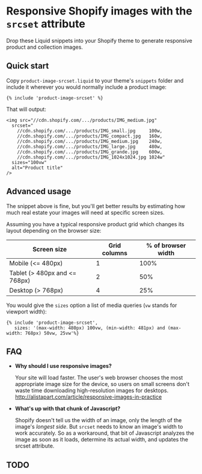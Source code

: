 Responsive Shopify images with the `srcset` attribute
===

Drop these Liquid snippets into your Shopify theme to generate responsive product and collection images.

Quick start
---

Copy `product-image-srcset.liquid` to your theme's `snippets` folder and include it wherever you would normally include a product image:

    {% include 'product-image-srcset' %}

That will output:

    <img src="//cdn.shopify.com/.../products/IMG_medium.jpg"
      srcset="
        //cdn.shopify.com/.../products/IMG_small.jpg     100w,
        //cdn.shopify.com/.../products/IMG_compact.jpg   160w,
        //cdn.shopify.com/.../products/IMG_medium.jpg    240w,
        //cdn.shopify.com/.../products/IMG_large.jpg     480w,
        //cdn.shopify.com/.../products/IMG_grande.jpg    600w,
        //cdn.shopify.com/.../products/IMG_1024x1024.jpg 1024w"
      sizes="100vw"
      alt="Product title"
    />

Advanced usage
---

The snippet above is fine, but you'll get better results by estimating how much real estate your images will need at specific screen sizes.

Assuming you have a typical responsive product grid which changes its layout depending on the browser size:

| Screen size | Grid columns | % of browser width |
|--------|--------------|--------------------|
|Mobile (<= 480px)|1|100%|
|Tablet (> 480px and <= 768px)|2|50%|
|Desktop (> 768px)|4|25%|

You would give the `sizes` option a list of media queries (`vw` stands for viewport width):

    {% include 'product-image-srcset',
       sizes: '(max-width: 480px) 100vw, (min-width: 481px) and (max-width: 768px) 50vw, 25vw'%}

FAQ
---

- **Why should I use responsive images?**

  Your site will load faster. The user's web browser chooses the most appropriate image size for the device, so users on small screens don't waste time downloading high-resolution images for desktops. http://alistapart.com/article/responsive-images-in-practice

- **What's up with that chunk of Javascript?**

  Shopify doesn't tell us the width of an image, only the length of the image's *longest side*. But `srcset` needs to know an image's width to work accurately. So as a workaround, that bit of Javascript analyzes the image as soon as it loads, determine its actual width, and updates the srcset attribute.

TODO
---
